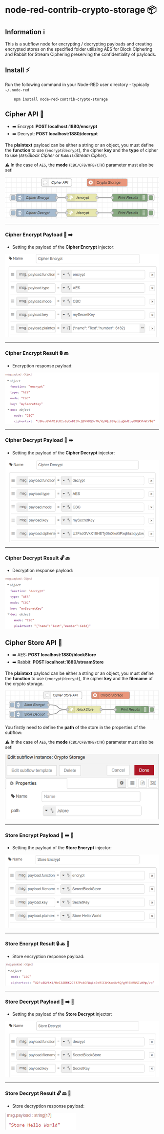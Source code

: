 # node-red-contrib-crypto-storage :package: 

## Information :information_source:
This is a subflow node for encrypting / decrypting payloads and creating encrypted stores on the specified folder utilizing AES for Block Ciphering and Rabbit for Stream Ciphering preserving the confidentiality of payloads.

## Install :zap:
Run the following command in your Node-RED user directory - typically `~/.node-red`

        npm install node-red-contrib-crypto-storage

## Cipher API :closed_lock_with_key:

- :arrow_right: Encrypt: **POST localhost:1880/encrypt** 
- :arrow_right: Decrypt: **POST localhost:1880/decrypt** 
  
The __plaintext__ payload can be either a string or an object, you must define the __function__ to use (``encrypt``/``decrypt``), the cipher __key__ and the __type__ of cipher to use (``AES``*/Block Cipher* or ``Rabbit``*/Stream Cipher*).

:warning: In the case of ``AES``, the __mode__ (``CBC/CFB/OFB/CTR``) parameter must also be set!    

![CipherAPI](https://github.com/Doth-J/node-red-contrib-crypto-storage/blob/master/docs/CipherAPI.PNG)

---

### Cipher Encrypt Payload :key: :arrow_right:
* Setting the payload of the **Cipher Encrypt** injector:

![CE1](https://github.com/Doth-J/node-red-contrib-crypto-storage/blob/master/docs/CE1.PNG)

---

### Cipher Encrypt Result :lock: :back: 
* Encryption response payload:

![CE2](https://github.com/Doth-J/node-red-contrib-crypto-storage/blob/master/docs/CE2.PNG)

---

### Cipher Decrypt Payload :key: :arrow_right:
* Setting the payload of the **Cipher Decrypt** injector:

![DE1](https://github.com/Doth-J/node-red-contrib-crypto-storage/blob/master/docs/DE1.PNG)

---

### Cipher Decrypt Result :unlock: :back: 
* Decryption response payload:

![DE2](https://github.com/Doth-J/node-red-contrib-crypto-storage/blob/master/docs/DE2.PNG)

## Cipher Store API :toolbox:

- :arrow_right: AES: **POST localhost:1880/blockStore** 
- :arrow_right: Rabbit: **POST localhost:1880/streamStore**
   
The __plaintext__ payload can be either a string or an object, you must define the __function__ to use (``encrypt``/``decrypt``), the cipher __key__ and the __filename__ of the crypto storage. 

![CipherStoreAPI](https://github.com/Doth-J/node-red-contrib-crypto-storage/blob/master/docs/CipherStoreAPI.PNG)

You firstly need to define the __path__ of the store in the properties of the subflow:

:warning: In the case of ``AES``, the __mode__ (``CBC/CFB/OFB/CTR``) parameter must also be set!    

![CSO](https://github.com/Doth-J/node-red-contrib-crypto-storage/blob/master/docs/CS0.PNG)

---

### Store Encrypt Payload :key: :arrow_right: :toolbox:
* Setting the payload of the **Store Encrypt** injector:

![CSB1](https://github.com/Doth-J/node-red-contrib-crypto-storage/blob/master/docs/CSB1.PNG)

---

### Store Encrypt Result :lock:  :back: :toolbox: 
* Store encryption response payload:

![CSB2](https://github.com/Doth-J/node-red-contrib-crypto-storage/blob/master/docs/CSB2.PNG)

---

### Store Decrypt Payload :key: :arrow_right: :toolbox:
* Setting the payload of the **Store Decrypt** injector:

![DSB1](https://github.com/Doth-J/node-red-contrib-crypto-storage/blob/master/docs/DSB1.PNG)

---

### Store Decrypt Result :unlock: :back: :toolbox: 
* Store decryption response payload:

![DSB2](https://github.com/Doth-J/node-red-contrib-crypto-storage/blob/master/docs/DSB2.PNG)

